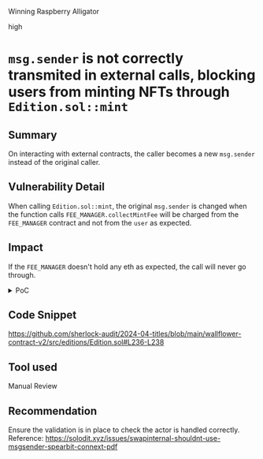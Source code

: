 Winning Raspberry Alligator

high

# `msg.sender` is not correctly transmited in external calls, blocking users from minting NFTs through `Edition.sol::mint`

## Summary
On interacting with external contracts, the caller becomes a new `msg.sender` instead of the original caller.

## Vulnerability Detail
When calling `Edition.sol::mint`, the original `msg.sender` is changed when the function calls `FEE_MANAGER.collectMintFee` will be charged from the `FEE_MANAGER` contract and not from the `user` as expected.

## Impact
If the `FEE_MANAGER` doesn't hold any eth as expected, the call will never go through.

<details>
<summary>PoC</summary>

  ```solidity
      function test_mintFunctionMustRevert() public {
          //remove the comment to the function go through
          // vm.deal(address(manager), 10 ether);
  
          vm.prank(BARBA);
          edition.mint(BARBA, 1, 1, mintReferrer, "");
      }
  ```
</details>


## Code Snippet
https://github.com/sherlock-audit/2024-04-titles/blob/main/wallflower-contract-v2/src/editions/Edition.sol#L236-L238

## Tool used
Manual Review

## Recommendation
Ensure the validation is in place to check the actor is handled correctly.
Reference: https://solodit.xyz/issues/swapinternal-shouldnt-use-msgsender-spearbit-connext-pdf